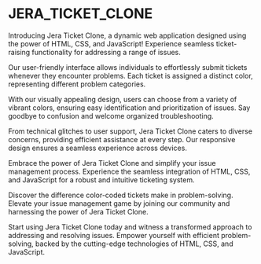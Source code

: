 # JERA_TICKET_CLONE
Introducing Jera Ticket Clone, a dynamic web application designed using the power of HTML, CSS, and JavaScript! Experience seamless ticket-raising functionality for addressing a range of issues.

Our user-friendly interface allows individuals to effortlessly submit tickets whenever they encounter problems. Each ticket is assigned a distinct color, representing different problem categories.

With our visually appealing design, users can choose from a variety of vibrant colors, ensuring easy identification and prioritization of issues. Say goodbye to confusion and welcome organized troubleshooting.

From technical glitches to user support, Jera Ticket Clone caters to diverse concerns, providing efficient assistance at every step. Our responsive design ensures a seamless experience across devices.

Embrace the power of Jera Ticket Clone and simplify your issue management process. Experience the seamless integration of HTML, CSS, and JavaScript for a robust and intuitive ticketing system.

Discover the difference color-coded tickets make in problem-solving. Elevate your issue management game by joining our community and harnessing the power of Jera Ticket Clone.

Start using Jera Ticket Clone today and witness a transformed approach to addressing and resolving issues. Empower yourself with efficient problem-solving, backed by the cutting-edge technologies of HTML, CSS, and JavaScript.

